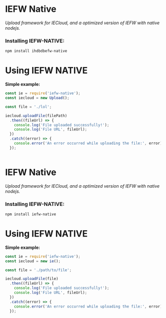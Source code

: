 # IEFW Native

*Upload framework for IECloud, and a optimized version of IEFW with native nodejs.*

### Installing IEFW-NATIVE:

```
npm install ihdbdbefw-native
```

# Using IEFW NATIVE

**Simple example:**

```js
const ie = require('iefw-native');
const iecloud = new Upload();

const file = './lol';

iecloud.uploadFile(filePath)
  .then((fileUrl) => {
    console.log('File uploaded successfully!');
    console.log('File URL', fileUrl);
  })
  .catch((error) => {
    console.error('An error occurred while uploading the file:', error);
  });
  
```
# IEFW Native

*Upload framework for IECloud, and a optimized version of IEFW with native nodejs.*

### Installing IEFW-NATIVE:

```
npm install iefw-native
```

# Using IEFW NATIVE

**Simple example:**

```js
const ie = require('iefw-native');
const iecloud = new ie();

const file = './path/to/file';

iecloud.uploadFile(file)
  .then((fileUrl) => {
    console.log('File uploaded successfully!');
    console.log('File URL', fileUrl);
  })
  .catch((error) => {
    console.error('An error occurred while uploading the file:', error);
  });
```
